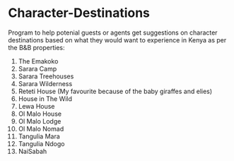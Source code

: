 # Character-Destinations
Program to help potenial guests or agents get suggestions on character destinations based on what they would want to experience in Kenya as per the B&B properties:
1. The Emakoko
2. Sarara Camp
3. Sarara Treehouses
4. Sarara Wilderness
5. Reteti House (My favourite because of the baby giraffes and elies)
6. House in The Wild
7. Lewa House
8. Ol Malo House
9. Ol Malo Lodge
10. Ol Malo Nomad
11. Tangulia Mara
12. Tangulia Ndogo
13. NaiSabah
